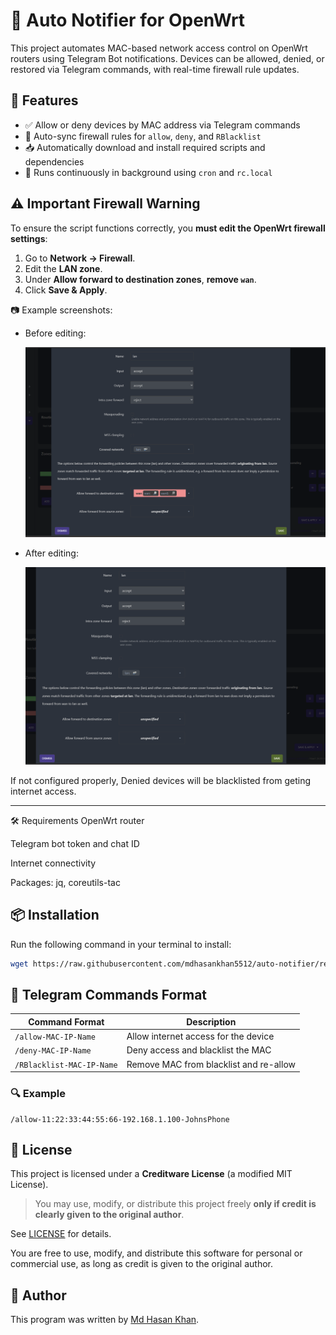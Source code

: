# 🔔 Auto Notifier for OpenWrt

This project automates MAC-based network access control on OpenWrt routers using Telegram Bot notifications. Devices can be allowed, denied, or restored via Telegram commands, with real-time firewall rule updates.

## 🚀 Features

- ✅ Allow or deny devices by MAC address via Telegram commands
- 🔄 Auto-sync firewall rules for `allow`, `deny`, and `RBlacklist`
- 📥 Automatically download and install required scripts and dependencies
- 🔄 Runs continuously in background using `cron` and `rc.local`

## ⚠️ Important Firewall Warning

To ensure the script functions correctly, you **must edit the OpenWrt firewall settings**:

1. Go to **Network → Firewall**.
2. Edit the **LAN zone**.
3. Under **Allow forward to destination zones**, **remove `wan`**.
4. Click **Save & Apply**.

📷 Example screenshots:

- Before editing:

  ![Firewall Settings - Before](firewall_before.png)

- After editing:

  ![Firewall Settings - After](firewall_after.png)

If not configured properly,  Denied devices will be blacklisted from geting internet access.

---
🛠 Requirements
OpenWrt router

Telegram bot token and chat ID

Internet connectivity

Packages: jq, coreutils-tac

## 📦 Installation

Run the following command in your terminal to install:

```bash
wget https://raw.githubusercontent.com/mdhasankhan5512/auto-notifier/refs/heads/main/setup_notifier.sh && chmod +x setup_notifier.sh && sh setup_notifier.sh
```

## 💬 Telegram Commands Format

| Command Format                     | Description                                 |
|-----------------------------------|---------------------------------------------|
| `/allow-MAC-IP-Name`              | Allow internet access for the device        |
| `/deny-MAC-IP-Name`               | Deny access and blacklist the MAC           |
| `/RBlacklist-MAC-IP-Name`         | Remove MAC from blacklist and re-allow      |

### 🔍 Example

```text
/allow-11:22:33:44:55:66-192.168.1.100-JohnsPhone
```

## 📃 License

This project is licensed under a **Creditware License** (a modified MIT License).  
> You may use, modify, or distribute this project freely **only if credit is clearly given to the original author**.

See [LICENSE](./LICENSE) for details.


You are free to use, modify, and distribute this software for personal or commercial use, as long as credit is given to the original author.

## 👤 Author

This program was written by [Md Hasan Khan](https://www.facebook.com/hasan2unknown).


